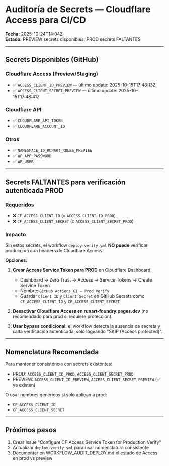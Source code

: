 # Auditoría de Secrets — Cloudflare Access para CI/CD

**Fecha:** 2025-10-24T14:04Z  
**Estado:** PREVIEW secrets disponibles; PROD secrets FALTANTES

---

## Secrets Disponibles (GitHub)

### Cloudflare Access (Preview/Staging)
- ✅ `ACCESS_CLIENT_ID_PREVIEW` — último update: 2025-10-15T17:48:13Z
- ✅ `ACCESS_CLIENT_SECRET_PREVIEW` — último update: 2025-10-15T17:48:41Z

### Cloudflare API
- ✅ `CLOUDFLARE_API_TOKEN`
- ✅ `CLOUDFLARE_ACCOUNT_ID`

### Otros
- ✅ `NAMESPACE_ID_RUNART_ROLES_PREVIEW`
- ✅ `WP_APP_PASSWORD`
- ✅ `WP_USER`

---

## Secrets FALTANTES para verificación autenticada PROD

### Requeridos
- ❌ `CF_ACCESS_CLIENT_ID` (o `ACCESS_CLIENT_ID_PROD`)
- ❌ `CF_ACCESS_CLIENT_SECRET` (o `ACCESS_CLIENT_SECRET_PROD`)

### Impacto
Sin estos secrets, el workflow `deploy-verify.yml` **NO puede** verificar producción con headers de Cloudflare Access.

**Opciones:**
1. **Crear Access Service Token para PROD** en Cloudflare Dashboard:
   - Dashboard → Zero Trust → Access → Service Tokens → Create Service Token
   - Nombre: `GitHub Actions CI — Prod Verify`
   - Guardar `Client ID` y `Client Secret` en GitHub Secrets como `CF_ACCESS_CLIENT_ID` y `CF_ACCESS_CLIENT_SECRET`

2. **Desactivar Cloudflare Access en runart-foundry.pages.dev** (no recomendado para prod si requiere protección).

3. **Usar bypass condicional**: el workflow detecta la ausencia de secrets y salta verificación autenticada, solo logeando "SKIP (Access protected)".

---

## Nomenclatura Recomendada

Para mantener consistencia con secrets existentes:
- PROD: `ACCESS_CLIENT_ID_PROD`, `ACCESS_CLIENT_SECRET_PROD`
- PREVIEW: `ACCESS_CLIENT_ID_PREVIEW`, `ACCESS_CLIENT_SECRET_PREVIEW` (✅ ya existen)

O usar nombres genéricos si solo aplican a prod:
- `CF_ACCESS_CLIENT_ID`
- `CF_ACCESS_CLIENT_SECRET`

---

## Próximos pasos

1. Crear Issue "Configure CF Access Service Token for Production Verify"
2. Actualizar `deploy-verify.yml` para usar nomenclatura consistente
3. Documentar en WORKFLOW_AUDIT_DEPLOY.md el estado de Access en prod vs preview
